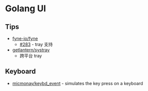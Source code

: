 # Golang UI

## Tips
* [fyne-io/fyne](https://github.com/fyne-io/fyne)
  * [#283](https://github.com/fyne-io/fyne/issues/283) - tray 支持
* [getlantern/systray](https://github.com/getlantern/systray)
  * 跨平台 tray

## Keyboard
* [micmonay/keybd_event](https://github.com/micmonay/keybd_event) - simulates the key press on a keyboard
